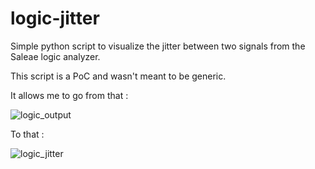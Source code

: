 logic-jitter
============

Simple python script to visualize the jitter between two signals from the Saleae logic analyzer.

This script is a PoC and wasn't meant to be generic.

It allows me to go from that :

![logic_output](https://cloud.githubusercontent.com/assets/5629968/4450967/ee81bfca-482c-11e4-951c-7c6e827ff31d.png)

To that :

![logic_jitter](https://cloud.githubusercontent.com/assets/5629968/4450998/5fa10ff8-482d-11e4-98fb-f845df570cb4.png)
